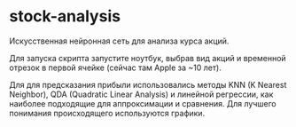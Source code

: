 # stock-analysis

Искусственная нейронная сеть для анализа курса акций.

Для запуска скрипта запустите ноутбук, выбрав вид акций и временной отрезок в первой ячейке (сейчас там Apple за ~10 лет).

Для для предсказания прибыли использовались методы KNN (K Nearest Neighbor), QDA (Quadratic Linear Analysis) и линейной регрессии, как наиболее подходящие для аппроксимации и сравнения.
Для лучшего понимания происходящего используются графики.
